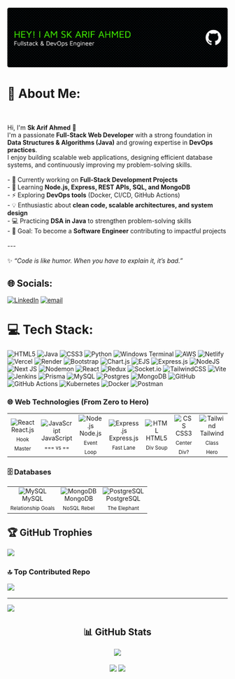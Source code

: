 ![Banner](./github-header-banner.png)



# 💫 About Me:
<br><br>Hi, I'm **Sk Arif Ahmed** 👋  <br>I'm a passionate **Full-Stack Web Developer** with a strong foundation in **Data Structures & Algorithms (Java)** and growing expertise in **DevOps practices**.  <br>I enjoy building scalable web applications, designing efficient database systems, and continuously improving my problem-solving skills.  <br><br>- 🔭 Currently working on **Full-Stack Development Projects**  <br>- 🌱 Learning **Node.js, Express, REST APIs, SQL, and MongoDB**  <br>- ⚡ Exploring **DevOps tools** (Docker, CI/CD, GitHub Actions)  <br>- 💡 Enthusiastic about **clean code, scalable architectures, and system design**  <br>- 💻 Practicing **DSA in Java** to strengthen problem-solving skills  <br>- 🎯 Goal: To become a **Software Engineer** contributing to impactful projects  <br><br>---<br><br>✨ *“Code is like humor. When you have to explain it, it’s bad.”*  <br>


## 🌐 Socials:
[![LinkedIn](https://img.shields.io/badge/LinkedIn-%230077B5.svg?logo=linkedin&logoColor=white)](https://linkedin.com/in/skarifahmed) [![email](https://img.shields.io/badge/Email-D14836?logo=gmail&logoColor=white)](mailto:skarifahmedofficial@gmail.com) 

# 💻 Tech Stack:
![HTML5](https://img.shields.io/badge/html5-%23E34F26.svg?style=plastic&logo=html5&logoColor=white) ![Java](https://img.shields.io/badge/java-%23ED8B00.svg?style=plastic&logo=openjdk&logoColor=white) ![CSS3](https://img.shields.io/badge/css3-%231572B6.svg?style=plastic&logo=css3&logoColor=white) ![Python](https://img.shields.io/badge/python-3670A0?style=plastic&logo=python&logoColor=ffdd54) ![Windows Terminal](https://img.shields.io/badge/Windows%20Terminal-%234D4D4D.svg?style=plastic&logo=windows-terminal&logoColor=white) ![AWS](https://img.shields.io/badge/AWS-%23FF9900.svg?style=plastic&logo=amazon-aws&logoColor=white) ![Netlify](https://img.shields.io/badge/netlify-%23000000.svg?style=plastic&logo=netlify&logoColor=#00C7B7) ![Vercel](https://img.shields.io/badge/vercel-%23000000.svg?style=plastic&logo=vercel&logoColor=white) ![Render](https://img.shields.io/badge/Render-%46E3B7.svg?style=plastic&logo=render&logoColor=white) ![Bootstrap](https://img.shields.io/badge/bootstrap-%238511FA.svg?style=plastic&logo=bootstrap&logoColor=white) ![Chart.js](https://img.shields.io/badge/chart.js-F5788D.svg?style=plastic&logo=chart.js&logoColor=white) ![EJS](https://img.shields.io/badge/ejs-%23B4CA65.svg?style=plastic&logo=ejs&logoColor=black) ![Express.js](https://img.shields.io/badge/express.js-%23404d59.svg?style=plastic&logo=express&logoColor=%2361DAFB) ![NodeJS](https://img.shields.io/badge/node.js-6DA55F?style=plastic&logo=node.js&logoColor=white) ![Next JS](https://img.shields.io/badge/Next-black?style=plastic&logo=next.js&logoColor=white) ![Nodemon](https://img.shields.io/badge/NODEMON-%23323330.svg?style=plastic&logo=nodemon&logoColor=%BBDEAD) ![React](https://img.shields.io/badge/react-%2320232a.svg?style=plastic&logo=react&logoColor=%2361DAFB) ![Redux](https://img.shields.io/badge/redux-%23593d88.svg?style=plastic&logo=redux&logoColor=white) ![Socket.io](https://img.shields.io/badge/Socket.io-black?style=plastic&logo=socket.io&badgeColor=010101) ![TailwindCSS](https://img.shields.io/badge/tailwindcss-%2338B2AC.svg?style=plastic&logo=tailwind-css&logoColor=white) ![Vite](https://img.shields.io/badge/vite-%23646CFF.svg?style=plastic&logo=vite&logoColor=white) ![Jenkins](https://img.shields.io/badge/jenkins-%232C5263.svg?style=plastic&logo=jenkins&logoColor=white) ![Prisma](https://img.shields.io/badge/Prisma-3982CE?style=plastic&logo=Prisma&logoColor=white) ![MySQL](https://img.shields.io/badge/mysql-4479A1.svg?style=plastic&logo=mysql&logoColor=white) ![Postgres](https://img.shields.io/badge/postgres-%23316192.svg?style=plastic&logo=postgresql&logoColor=white) ![MongoDB](https://img.shields.io/badge/MongoDB-%234ea94b.svg?style=plastic&logo=mongodb&logoColor=white) ![GitHub](https://img.shields.io/badge/github-%23121011.svg?style=plastic&logo=github&logoColor=white) ![GitHub Actions](https://img.shields.io/badge/github%20actions-%232671E5.svg?style=plastic&logo=githubactions&logoColor=white) ![Kubernetes](https://img.shields.io/badge/kubernetes-%23326ce5.svg?style=plastic&logo=kubernetes&logoColor=white) ![Docker](https://img.shields.io/badge/docker-%230db7ed.svg?style=plastic&logo=docker&logoColor=white) ![Postman](https://img.shields.io/badge/Postman-FF6C37?style=plastic&logo=postman&logoColor=white)
<h3>🌐 Web Technologies (From Zero to Hero)</h3>
  <table>
    <tr>
      <td align="center" width="90">
        <img src="https://techstack-generator.vercel.app/react-icon.svg" alt="React" width="60" height="60" />
        <br>React.js<br><sub>Hook Master</sub>
      </td>
      <td align="center" width="90">
        <img src="https://techstack-generator.vercel.app/js-icon.svg" alt="JavaScript" width="60" height="60" />
        <br>JavaScript<br><sub>===  vs ==</sub>
      </td>
      <td align="center" width="90">
        <img src="https://skillicons.dev/icons?i=nodejs" width="60" height="60" alt="Node.js" />
        <br>Node.js<br><sub>Event Loop</sub>
      </td>
      <td align="center" width="90">
        <img src="https://skillicons.dev/icons?i=express" width="60" height="60" alt="Express.js" />
        <br>Express.js<br><sub>Fast Lane</sub>
      </td>
      <td align="center" width="90">
        <img src="https://skillicons.dev/icons?i=html" width="60" height="60" alt="HTML" />
        <br>HTML5<br><sub>Div Soup</sub>
      </td>
      <td align="center" width="90">
        <img src="https://skillicons.dev/icons?i=css" width="60" height="60" alt="CSS" />
        <br>CSS3<br><sub>Center Div?</sub>
      </td>
      <td align="center" width="90">
        <img src="https://skillicons.dev/icons?i=tailwind" width="60" height="60" alt="Tailwind" />
        <br>Tailwind<br><sub>Class Hero</sub>
      </td>
    </tr>
  </table>
  <h3>🗄️ Databases</h3>
  <table>
    <tr>
      <td align="center">
        <img src="https://techstack-generator.vercel.app/mysql-icon.svg" alt="MySQL" width="60" height="60" />
        <br>MySQL<br><sub>Relationship Goals</sub>
      </td>
      <td align="center">
        <img src="https://skillicons.dev/icons?i=mongodb" width="60" height="60" alt="MongoDB" />
        <br>MongoDB<br><sub>NoSQL Rebel</sub>
      </td>
      <td align="center">
        <img src="https://skillicons.dev/icons?i=postgres" width="60" height="60" alt="PostgreSQL" />
        <br>PostgreSQL<br><sub>The Elephant</sub>
      </td>
  </table>

## 🏆 GitHub Trophies
![](https://github-profile-trophy.vercel.app/?username=Arif1258&theme=radical&no-frame=true&no-bg=true&margin-w=4)

### 🔝 Top Contributed Repo
![](https://github-contributor-stats.vercel.app/api?username=Arif1258&limit=5&theme=dark&combine_all_yearly_contributions=true)

---
[![](https://visitcount.itsvg.in/api?id=Arif1258&icon=0&color=0)](https://visitcount.itsvg.in)

<div align="center">
  <h2>📊 GitHub Stats</h2>
  
  <div>
    <img height="180em" src="https://github-profile-summary-cards.vercel.app/api/cards/profile-details?username=devadvancer&theme=radical" />
  </div>
  
  <br/>
  
  <div>
    <img height="180em" src="https://github-profile-summary-cards.vercel.app/api/cards/stats?username=devadvancer&theme=radical" />
    <img height="180em" src="https://github-profile-summary-cards.vercel.app/api/cards/repos-per-language?username=devadvancer&theme=radical" />
  </div>
